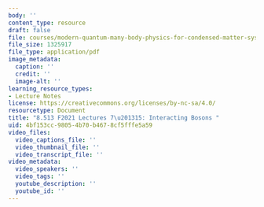 ```yaml
---
body: ''
content_type: resource
draft: false
file: courses/modern-quantum-many-body-physics-for-condensed-matter-systems/mit8_513f21_lec7-15.pdf
file_size: 1325917
file_type: application/pdf
image_metadata:
  caption: ''
  credit: ''
  image-alt: ''
learning_resource_types:
- Lecture Notes
license: https://creativecommons.org/licenses/by-nc-sa/4.0/
resourcetype: Document
title: "8.513 F2021 Lectures 7\u201315: Interacting Bosons "
uid: 4bf153cc-9805-4b70-b467-8cf5fffe5a59
video_files:
  video_captions_file: ''
  video_thumbnail_file: ''
  video_transcript_file: ''
video_metadata:
  video_speakers: ''
  video_tags: ''
  youtube_description: ''
  youtube_id: ''
---
```

